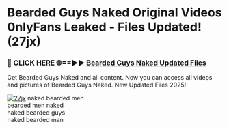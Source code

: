 # Bearded Guys Naked Original Videos 0nlyFans Leaked - Files Updated! (27jx)

<h3>🔴 CLICK HERE 🌐==►► <a href="https://tinyurl.com/up5wt9bj" rel="nofollow">Bearded Guys Naked Updated Files</a></h3>

Get Bearded Guys Naked and all content. Now you can access all videos and pictures of Bearded Guys Naked. New Updated Files 2025!

[![27jx](https://i.imgur.com/ABiUzMV.gif)](https://tinyurl.com/up5wt9bj)
naked bearded men<br>
bearded men naked<br>
naked bearded guys<br>
naked bearded man